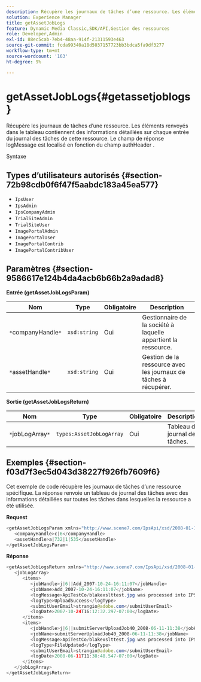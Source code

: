 ```yaml
---
description: Récupère les journaux de tâches d’une ressource. Les éléments renvoyés dans le tableau contiennent des informations détaillées sur chaque entrée du journal des tâches de cette ressource. Le champ de réponse logMessage est localisé en fonction du champ authHeader .
solution: Experience Manager
title: getAssetJobLogs
feature: Dynamic Media Classic,SDK/API,Gestion des ressources
role: Developer,Admin
exl-id: 88ec5cab-7eb4-48aa-914f-21311593e463
source-git-commit: fcda99340a18d5037157723bb3bdca5fa9df3277
workflow-type: tm+mt
source-wordcount: '163'
ht-degree: 9%

---
```


# getAssetJobLogs{#getassetjoblogs}

Récupère les journaux de tâches d’une ressource. Les éléments renvoyés dans le tableau contiennent des informations détaillées sur chaque entrée du journal des tâches de cette ressource. Le champ de réponse logMessage est localisé en fonction du champ authHeader .

Syntaxe

## Types d’utilisateurs autorisés {#section-72b98cdb0f6f47f5aabdc183a45ea577}

* `IpsUser`
* `IpsAdmin`
* `IpsCompanyAdmin`
* `TrialSiteAdmin`
* `TrialSiteUser`
* `ImagePortalAdmin`
* `ImagePortalUser`
* `ImagePortalContrib`
* `ImagePortalContribUser`

## Paramètres {#section-9586617e124b4da4acb6b66b2a9adad8}

**Entrée (getAssetJobLogsParam)**

| Nom | Type | Obligatoire | Description |
|---|---|---|---|
| `*`companyHandle`*` | `xsd:string` | Oui | Gestionnaire de la société à laquelle appartient la ressource. |
| `*`assetHandle`*` | `xsd:string` | Oui | Gestion de la ressource avec les journaux de tâches à récupérer. |

**Sortie (getAssetJobLogsReturn)**

| Nom | Type | Obligatoire | Description |
|---|---|---|---|
| `*`jobLogArray`*` | `types:AssetJobLogArray` | Oui | Tableau du journal des tâches. |

## Exemples {#section-f03d7f3ec5d043d38227f926fb7609f6}

Cet exemple de code récupère les journaux de tâches d’une ressource spécifique. La réponse renvoie un tableau de journal des tâches avec des informations détaillées sur toutes les tâches dans lesquelles la ressource a été utilisée.

**Request**

```java
<getAssetJobLogsParam xmlns="http://www.scene7.com/IpsApi/xsd/2008-01-15">
   <companyHandle>c|6</companyHandle>
   <assetHandle>a|732|1|535</assetHandle>
</getAssetJobLogsParam>
```

**Réponse**

```java
<getAssetJobLogsReturn xmlns="http://www.scene7.com/IpsApi/xsd/2008-01-15">
   <jobLogArray>
      <items>
         <jobHandle>j|6||Add_2007-10-24-16:11:07</jobHandle>
         <jobName>Add_2007-10-24-16:11:07</jobName>
         <logMessage>ApiTestCo/blakexslttest.jpg was processed into IPS</logMessage>
         <logType>UploadSuccess</logType>
         <submitUserEmail>strangio@adobe.com</submitUserEmail>
         <logDate>2007-10-24T16:12:32.297-07:00</logDate>
      </items>
      <items>
         <jobHandle>j|6||submitServerUploadJob40_2008-06-11-11:38</jobHandle>
         <jobName>submitServerUploadJob40_2008-06-11-11:38</jobName>
         <logMessage>ApiTestCo/blakexslttest.jpg was processed into IPS.</logMessage>
         <logType>FileUpdated</logType>
         <submitUserEmail>strangio@adobe.com</submitUserEmail>
         <logDate>2008-06-11T11:38:48.547-07:00</logDate>
      </items>
   </jobLogArray>
</getAssetJobLogsReturn>
```
